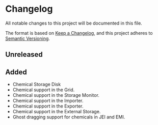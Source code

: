 # Changelog

All notable changes to this project will be documented in this file.

The format is based on [Keep a Changelog](https://keepachangelog.com/en/1.0.0/), and this project adheres
to [Semantic Versioning](https://semver.org/spec/v2.0.0.html).

## Unreleased

## Added

- Chemical Storage Disk
- Chemical support in the Grid.
- Chemical support in the Storage Monitor.
- Chemical support in the Importer.
- Chemical support in the Exporter.
- Chemical support in the External Storage.
- Ghost dragging support for chemicals in JEI and EMI.
